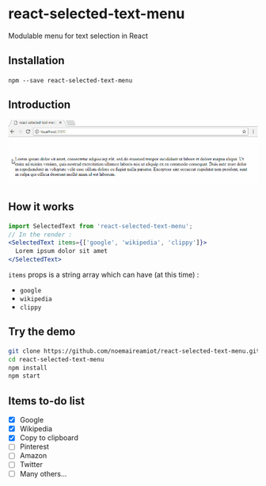 # react-selected-text-menu
Modulable menu for text selection in React

## Installation

`npm --save react-selected-text-menu`

## Introduction

![](resources/reactSelectedText.gif)

## How it works

```jsx
import SelectedText from 'react-selected-text-menu';
// In the render :
<SelectedText items={['google', 'wikipedia', 'clippy']}>
  Lorem ipsum dolor sit amet
</SelectedText>
```
`items` props is a string array which can have (at this time) :
  - `google`
  - `wikipedia`
  - `clippy`

## Try the demo

```sh
git clone https://github.com/noemaireamiot/react-selected-text-menu.git
cd react-selected-text-menu
npm install
npm start
```

## Items to-do list

- [x] Google
- [x] Wikipedia
- [x] Copy to clipboard
- [ ] Pinterest
- [ ] Amazon
- [ ] Twitter
- [ ] Many others...
